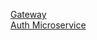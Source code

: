 [Gateway](https://github.com/crcnum4/mpernDemoGateway)<br />
[Auth Microservice](https://github.com/crcnum4/mpernDemoAuth)
